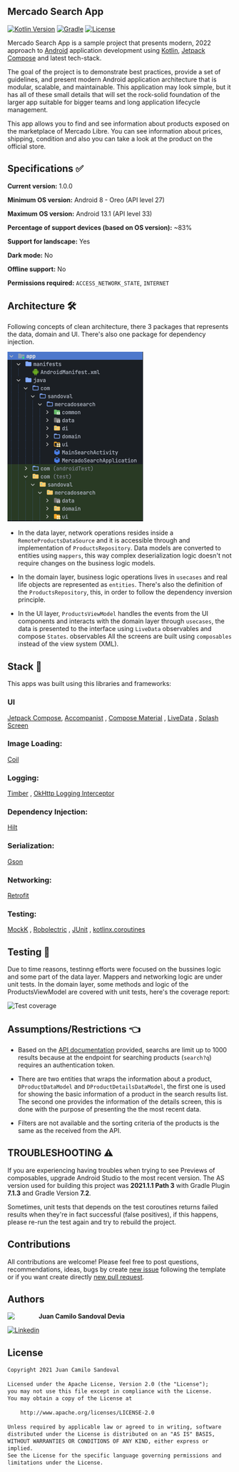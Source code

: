 ## Mercado Search App
[![Kotlin Version](https://img.shields.io/badge/kotlin-1.7.10-blue.svg)](http://kotlinlang.org/)
[![Gradle](https://img.shields.io/badge/gradle-7.3.3-blue.svg)](https://lv.binarybabel.org/catalog/gradle/latest)
[![License](https://img.shields.io/badge/License-Apache%202.0-lightgrey.svg)](http://www.apache.org/licenses/LICENSE-2.0)

Mercado Search App is a sample project that presents modern, 2022 approach to [Android](https://www.android.com/) application development using [Kotlin](https://kotlinlang.org/), [Jetpack Compose](https://developer.android.com/jetpack/compose?gclid=Cj0KCQjwjvaYBhDlARIsAO8PkE0L1n0HI9Apbja6RCuSfF4MXd2tX9X8RgPEwknlSYZw4GwQYb-1r8kaApXWEALw_wcB&gclsrc=aw.ds) and latest tech-stack.

The goal of the project is to demonstrate best practices, provide a set of guidelines, and present modern Android
application architecture that is modular, scalable, and maintainable. This application may look simple, but it
has all of these small details that will set the rock-solid foundation of the larger app suitable for bigger teams and
long application lifecycle management.

This app allows you to find and see information about products exposed on the marketplace of Mercado Libre. You can see information about prices, shipping, condition 
and also you can take a look at the product on the official store.

## Specifications &#9989;

**Current version:** 1.0.0

**Minimum OS version:** Android 8 - Oreo (API level 27)

**Maximum OS version:** Android 13.1 (API level 33)

**Percentage of support devices (based on OS version):** ~83%

**Support for landscape:** Yes

**Dark mode:** No

**Offline support:** No

**Permissions required:** `ACCESS_NETWORK_STATE`, `INTERNET`

## Architecture &#128736;

Following concepts of clean architecture, there 3 packages that represents the data, domain and UI. There's also one package for dependency injection.

<img alt="Screen Shot 2022-09-11 at 8 26 58 PM" src="https://github.com/juanchosandox90/MercadoSearch/blob/development/architecture_mercado_search.png">


- In the data layer, network operations resides inside a `RemoteProductsDataSource` and it is accessible through and implementation of `ProductsRepository`. 
Data models are converted to entities using `mappers`, this way complex deserialization logic doesn't not require changes on the business logic models.

- In the domain layer, business logic operations lives in `usecases` and real life objects are represented as `entities`. There's also the definition of the `ProductsRepository`, this, in order to follow the dependency inversion principle.

- In the UI layer, `ProductsViewModel` handles the events from the UI components and interacts with the domain layer through `usecases`, the data is presented to the interface using `LiveData` observables and compose `States`. observables All the screens are built using `composables` instead of the view system (XML).


## Stack &#128221;

This apps was built using this libraries and frameworks:

### UI

[Jetpack Compose](https://developer.android.com/jetpack/compose), [Accompanist](https://github.com/google/accompanist)
, [Compose Material](https://developer.android.com/jetpack/androidx/releases/compose-material)
, [LiveData](https://developer.android.com/topic/libraries/architecture/livedata)
, [Splash Screen](https://developer.android.com/guide/topics/ui/splash-screen)

### Image Loading:

[Coil](https://coil-kt.github.io/coil/compose/) 

### Logging: 

[Timber](https://github.com/JakeWharton/timber) 
, [OkHttp Logging Interceptor](https://github.com/square/okhttp/tree/master/okhttp-logging-interceptor) 

### Dependency Injection: 

[Hilt](https://developer.android.com/training/dependency-injection/hilt-android)

### Serialization: 

[Gson](https://github.com/google/gson)

### Networking: 

[Retrofit](https://square.github.io/retrofit/)

### Testing: 

[MockK](https://mockk.io)
, [Robolectric](http://robolectric.org) 
, [JUnit](https://developer.android.com/training/testing/local-tests)
, [kotlinx.coroutines](https://github.com/Kotlin/kotlinx.coroutines)

## Testing &#128270;

Due to time reasons, testinng efforts were focused on the bussines logic and some part of the data layer. Mappers and networking logic are under unit tests.
In the domain layer, some methods and logic of the ProductsViewModel are covered with unit tests, here's the coverage report:

<img width="371" alt="Test coverage" src="https://user-images.githubusercontent.com/25846563/166401553-a97798ae-6555-408c-9bb2-39270975b8b9.png">

## Assumptions/Restrictions &#128072;

- Based on the [API documentation](https://developers.mercadolibre.com.ar/es_ar/items-y-busquedas) provided, searchs are limit up to 1000 results because at 
the endpoint for searching products (`search?q`) requires an authentication token.

- There are two entities that wraps the information about a product, `DProductDataModel` and `DProductDetailsDataModel`, the first one is used for showing the basic
information of a product in the search results list. The second one provides the information of the details screen, this is done with the purpose of presenting the
the most recent data. 

- Filters are not available and the sorting criteria of the products is the same as the received from the API.

## TROUBLESHOOTING ⚠️

If you are experiencing having troubles when trying to see Previews of composables, upgrade Android Studio to the most recent version. The AS version used for building this project was **2021.1.1 Path 3** with Gradle Plugin **7.1.3** and Gradle Version **7.2**.

Sometimes, unit tests that depends on the test coroutines returns failed results when they're in fact successful (false positives), if this happens, please re-run the test again and try to rebuild the project.

## Contributions

All contributions are welcome!
Please feel free to post questions, recommendations, ideas, bugs by create [new issue](https://github.com/juanchosandox90/BestToDoApp/issues) following the template or if you want create directly [new pull request](https://github.com/juanchosandox90/BestToDoApp/pulls).

## Authors

<a href="https://www.facebook.com/costa27/" target="_blank">
  <img src="https://avatars.githubusercontent.com/u/19155273?s=400&u=a68489b42c03f3e4b9507a055841365f12a1ff12&v=4" width="70" align="left">
</a>

**Juan Camilo Sandoval Devia**

[![Linkedin](https://img.shields.io/badge/-linkedin-grey?logo=linkedin)](https://www.linkedin.com/in/juan-camilo-sandoval-devia-a33955a5/)

## License

```license
Copyright 2021 Juan Camilo Sandoval

Licensed under the Apache License, Version 2.0 (the "License");
you may not use this file except in compliance with the License.
You may obtain a copy of the License at

    http://www.apache.org/licenses/LICENSE-2.0

Unless required by applicable law or agreed to in writing, software
distributed under the License is distributed on an "AS IS" BASIS,
WITHOUT WARRANTIES OR CONDITIONS OF ANY KIND, either express or implied.
See the License for the specific language governing permissions and
limitations under the License.
```
